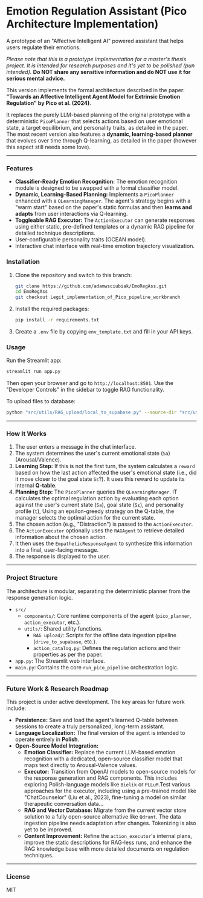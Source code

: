 # Emotion Regulation Assistant (Pico Architecture Implementation)

A prototype of an "Affective Intelligent AI" powered assistant that helps users regulate their emotions.

*Please note that this is a prototype implementation for a master's thesis project. It is intended for research purposes and it's yet to be polished (pun intended).* **Do NOT share any sensitive information and do NOT use it for serious mental advice.**

This version implements the formal architecture described in the paper: **"Towards an Affective Intelligent Agent Model for Extrinsic Emotion Regulation" by Pico et al. (2024)**.

It replaces the purely LLM-based planning of the original prototype with a deterministic `PicoPlanner` that selects actions based on user emotional state, a target equilibrium, and personality traits, as detailed in the paper. The most recent version also features a **dynamic, learning-based planner** that evolves over time through Q-learning, as detailed in the paper (however this aspect still needs some love).

---

### Features

-   **Classifier-Ready Emotion Recognition:** The emotion recognition module is designed to be swapped with a formal classifier model.
-   **Dynamic, Learning-Based Planning:** Implements a `PicoPlanner` enhanced with a `QLearningManager`. The agent's strategy begins with a "warm start" based on the paper's static formulas and then **learns and adapts** from user interactions via Q-learning.
-   **Toggleable RAG Executor:** The `ActionExecutor` can generate responses using either static, pre-defined templates or a dynamic RAG pipeline for detailed technique descriptions.
-   User-configurable personality traits (OCEAN model).
-   Interactive chat interface with real-time emotion trajectory visualization.

### Installation

1.  Clone the repository and switch to this branch:
    ```bash
    git clone https://github.com/adamwsciubiak/EmoRegAss.git
    cd EmoRegAss
    git checkout Legit_implementation_of_Pico_pipeline_workbranch
    ```

2.  Install the required packages:
    ```bash
    pip install -r requirements.txt
    ```

3.  Create a `.env` file by copying `env_template.txt` and fill in your API keys.

### Usage

Run the Streamlit app:
```bash
streamlit run app.py
```
Then open your browser and go to `http://localhost:8501`. Use the "Developer Controls" in the sidebar to toggle RAG functionality.


To upload files to database:
```bash
python "src/utils/RAG_upload/local_to_supabase.py" --source-dir "src/utils/RAG_upload/documents_for_RAG"
```


---

### How It Works

1.  The user enters a message in the chat interface.
2.  The system determines the user's current emotional state (`Sa`) (Arousal/Valence).
3.  **Learning Step:** If this is not the first turn, the system calculates a `reward` based on how the last action affected the user's emotional state (i.e., did it move closer to the goal state `Sε`?). It uses this reward to update its internal **Q-table**.
4.  **Planning Step:** The `PicoPlanner` queries the `QLearningManager`. IT calculates the optimal regulation action by evaluating each option against the user's current state (`Sa`), goal state (`Sε`), and personality profile (`t`), Using an epsilon-greedy strategy on the Q-table, the manager selects the optimal action for the current state.
5.  The chosen action (e.g., "Distraction") is passed to the `ActionExecutor`.
6.  The `ActionExecutor` optionally uses the `RAGAgent` to retrieve detailed information about the chosen action.
7.  It then uses the `EmpatheticResponseAgent` to synthesize this information into a final, user-facing message.
8.  The response is displayed to the user.


---
### Project Structure

The architecture is modular, separating the deterministic planner from the response generation logic.

-   `src/`
    -   `components/`: Core runtime components of the agent (`pico_planner`, `action_executor`, etc.).
    -   `utils/`: Shared utility functions.
        -   `RAG upload/`: Scripts for the offline data ingestion pipeline (`drive_to_supabase`, etc.).
        -   `action_catalog.py`: Defines the regulation actions and their properties as per the paper.
-   `app.py`: The Streamlit web interface.
-   `main.py`: Contains the core `run_pico_pipeline` orchestration logic.

---

### Future Work & Research Roadmap

This project is under active development. The key areas for future work include:

-   **Persistence:** Save and load the agent's learned Q-table between sessions to create a truly personalized, long-term assistant.
-   **Language Localization:** The final version of the agent is intended to operate entirely in **Polish**.
-   **Open-Source Model Integration:**
    -   **Emotion Classifier:** Replace the current LLM-based emotion recognition with a dedicated, open-source classifier model that maps text directly to Arousal-Valence values.
    -   **Executor:** Transition from OpenAI models to open-source models for the response generation and RAG components. This includes exploring Polish-language models like `Bielik` or `PLLuM`.Test various approaches for the executor, including using a pre-trained model like "ChatCounselor" (Liu et al., 2023), fine-tuning a model on similar therapeutic conversation data...
    -   **RAG and Vector Database:** Migrate from the current vector store solution to a fully open-source alternative like `Qdrant`. The data ingestion pipeline needs adaptation after changes. Tokenizing is also yet to be improved.
    -   **Content Improvement:** Refine the `action_executor`'s internal plans, improve the static descriptions for RAG-less runs, and enhance the RAG knowledge base with more detailed documents on regulation techniques.

---


### License

MIT